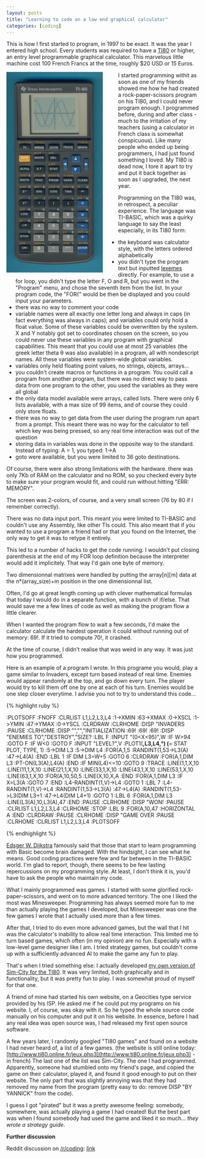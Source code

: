 ```yaml
---
layout: posts
title: "Learning to code on a low end graphical calculator"
categories: [coding]
---
```


This is how I first started to program, in 1997 to be exact. It was the year I entered high school. Every students was required to have a [TI80](http://en.wikipedia.org/wiki/TI80) or higher, an entry level programmable graphical calculator. This marvelous little machine cost 100 French Francs at the time, roughly $20 USD or 15 Euros.

<img src="/assets/TI80.jpg" alt="TI80" style="float: left; margin-right: 40px;" />

I started programming withit as soon as one of my friends showed me how he had created a rock-paper-scissors program on his TI80, and I could never program enough. I programmed before, during and after class - much to the irritation of my teachers (using a calculator in French class is somewhat conspicuous). Like many people who ended up being programmers, I had just found something I loved. My TI80 is dead now, I tore it apart to try and put it back together as soon as I upgraded, the next year.

Programming on the TI80 was, in retrospect, a peculiar experience. The language was TI-BASIC, which was a quirky language to say the least especially, in its TI80 form:
- the keyboard was calculator style, with the letters ordered alphabetically
- you didn't type the program text but inputted [lexemes](http://en.wikipedia.org/wiki/Lexical_analysis) directly. For example, to use a for loop, you didn't type the letter F, O and R, but you went in the "Program" menu, and chose the seventh item from the list. In your program code, the "FOR(" would be then be displayed and you could input your parameters.
- there was no way to comment your code
- variable names were all exactly one letter long and always in caps (in fact everything was always in caps); and variables could only hold a float value. Some of these variables could be overwritten by the system. X and Y notably got set to coordinates chosen on the screen, so you could never use these variables in any program with graphical capabilities. This meant that you could use at most 25 variables (the greek letter theta &theta; was also available) in a program, all with nondescript names. All these variables were system-wide global variables.
- variables only held floating point values, no strings, objects, arrays...
- you couldn't create macros or functions in a program. You could call a program from another program, but there was no direct way to pass data from one program to the other, you used the variables as they were all global
- the only data model available were arrays, called lists. There were only 6 lists available, with a max size of 99 items, and of course they could only store floats.
- there was no way to get data from the user during the program run apart from a prompt. This meant there was no way for the calculator to tell which key was being pressed, so any real time interaction was out of the question
- storing data in variables was done in the opposite way to the standard. Instead of typing: A = 1, you typed: 1->A
- goto were available, but you were limited to 36 goto destinations.

Of course, there were also strong limitations with the hardware.
there was only 7Kb of RAM on the calculator and no ROM, so you checked every byte to make sure your program would fit, and could run without hitting "ERR: MEMORY".

The screen was 2-colors, of course, and a very small screen (76 by 80 if I remember correctly).

There was no data input port. This meant you were limited to TI-BASIC and couldn't use any Assembly, like other TIs could. This also meant that if you wanted to use a program a friend had or that you found on the Internet, the only way to get it was to retype it entirely.

This led to a number of hacks to get the code running. I wouldn't put closing parenthesis at the end of my FOR loop definition because the interpreter would add it implicitely. That way I'd gain one byte of memory. 

Two dimensionnal matrixes were handled by putting the array\[n\]\[m\] data at the n\*\(array_size\)+m position in the one dimensionnal list. 

Often, I'd go at great length coming up with clever mathematical formulas that today I would do in a separate function, with a bunch of if/else. That would save me a few lines of code as well as making the program flow a little clearer. 

When I wanted the program flow to wait a few seconds, I'd make the calculator calculate the hardest operation it could without running out of memory: 69\!. If it tried to compute 70\!, it crashed.

At the time of course, I didn't realise that was weird in any way. It was just how you programmed.

Here is an example of a program I wrote. In this programe you would, play a game similar to Invaders, except turn based instead of real time. Enemies would appear randomly at the top, and go down every turn. The player would try to kill them off one by one at each of his turn. Enemies would be one step closer everytime. I advise you not to try to understand this code...

{% highlight ruby %}

:PLOTSOFF 
:FNOFF
:CLRLIST L1,L2,L3,L4
:1->XMIN
:63->XMAX
:0->XSCL
:1->YMIN
:47->YMAX
:0->YSCL
:CLRDRAW
:CLRHOME
:DISP "INVADERS
:PAUSE
:CLRHOME
:DISP "","","INITIALIZATION
:69!
:69!
:69!
:DISP "ENEMIES TO","DESTROY","SIZE?
:LBL F
:INPUT "(0<X<95)",W
:IF W>94
:GOTO F
:IF W<0
:GOTO F
:INPUT "LEVEL?",V
:PLOT1(**,L3,L4,°) (**= STAT PLOT, TYPE, 1)
:5->DIM L3
:5->DIM L4
:FOR(A,1,5
:RANDINT(1,53->L3(A)
:47->L4(A)
:END
:LBL 1
:IF DIM L3=W+5
:GOTO 6
:CLRDRAW
:FOR(A,1,DIM L3
:PT-ON(L3(A),L4(A)
:END
:IF MIN(L4)<=10
:GOTO 9
:TRACE
:LINE(1,1,X,10
:LINE(11,1,X,10
:LINE(21,1,X,10 
:LINE(33,1,X,10
:LINE(43,1,X,10
:LINE(53,1,X,10
:LINE(63,1,X,10
:FOR(A,10,50,5
:LINE(X,10,X,A
:END
:FOR(A,1,DIM L3
:IF X=L3(A
:GOTO 7
:END
:L4-RANDINT(1,V)->L4
:GOTO 1
:LBL 7
:L4-RANDINT(1,V)->L4
:RANDINT(1,53->L3(A)
:47->L4(A)
:RANDINT(1,53->L3(DIM L3+1
:47->L4(DIM L4+1)
:GOTO 1
:LBL 6
:FOR(A,1,DIM L3
:LINE(L3(A),10,L3(A),47
:END
:PAUSE
:CLRHOME
:DISP "WON!
:PAUSE
:CLRLIST L1,L2,L3,L4
:CLRHOME
:STOP
:LBL 9
:FOR(A,10,47
:HORIZONTAL A
:END
:CLRDRAW
:PAUSE
:CLRHOME
:DISP "GAME OVER
:PAUSE
:CLRHOME
:CLRLIST L1,L2,L3,L4
:PLOTSOFF

{% endhighlight %}

[Edsger W. Dijkstra](http://en.wikipedia.org/wiki/Edsger_W._Dijkstra) famously said that those that start to learn programming with Basic become brain damaged. With the hindsight, I can see what he means. Good coding practices were few and far between in the TI-BASIC world. I'm glad to report, though, there seems to be few lasting repercussions on my programming style. At least, I don't think it is, you'd have to ask the people who maintain my code.

What I mainly programmed was games. I started with some glorified rock-paper-scissors, and went on to more advanced territory. The one I liked the most was Minesweeper. Programming has always seemed more fun to me than actually playing the games I developed, but Minesweeper was one the few games I wrote that I actually used more than a few times. 

After that, I tried to do even more advanced games, but the wall that I hit was the calculator's inability to allow real time interaction. This limited me to turn based games, which often (in my opinion) are no fun. Especially with a low-level game designer like I am. I tried strategy games, but couldn't come up with a sufficiently advanced AI to make the game any fun to play.

That's when I tried something else: I actually developed [my own version of Sim-City for the TI80](https://github.com/yannickmahe/ti80-simcity). It was very limited, both graphically and in functionality, but it was pretty fun to play. I was somewhat proud of myself for that one.

A friend of mine had started his own website, on a Geocities type service provided by his ISP. He asked me if he could put my programs on his website. I, of course, was okay with it. So he typed the whole source code manually on his computer and put it on his website. In essence, before I had any real idea was open source was, I had released my first open source software.

A few years later, I randomly googled "TI80 games" and found on a website I had never heard of, a list of a few games. (the website is still online today: [http://www.ti80.online.fr/jeux.php3](http://www.ti80.online.fr/jeux.php3) - in french) The last one of the list was Sim-City. The one I had programmed. Apparently, someone had stumbled onto my friend's page, and copied the game on their calculator, played it, and found it good enough to put on their website. The only part that was slightly annoying was that they had removed my name from the program (pretty easy to do: remove DISP "BY YANNICK" from the code).

I guess I got "pirated" but it was a pretty awesome feeling: somebody, somewhere, was actually playing a game I had created! But the best part was when I found somebody had used the game and liked it so much... *they wrote a strategy guide*.

**Further discussion**

Reddit discussion on [/r/coding](http://www.reddit.com/r/coding): [link](http://www.reddit.com/r/coding/comments/1l3ql1/learning_to_code_on_a_low_end_graphical_calculator/)
